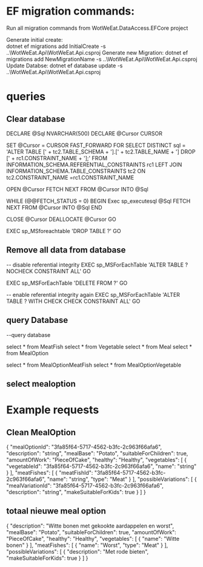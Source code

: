 # EF migration commands:
Run all migration commands from WotWeEat.DataAccess.EFCore project

Generate initial create:	 
 dotnet ef migrations add InitialCreate -s ..\WotWeEat.Api\WotWeEat.Api.csproj
Generate new Migration:
 dotnet ef migrations add NewMigrationName -s ..\WotWeEat.Api\WotWeEat.Api.csproj
Update Databse:
 dotnet ef database update -s ..\WotWeEat.Api\WotWeEat.Api.csproj

# queries 
## Clear database
DECLARE @Sql NVARCHAR(500) DECLARE @Cursor CURSOR

SET @Cursor = CURSOR FAST_FORWARD FOR
SELECT DISTINCT sql = 'ALTER TABLE [' + tc2.TABLE_SCHEMA + '].[' +  tc2.TABLE_NAME + '] DROP [' + rc1.CONSTRAINT_NAME + '];'
FROM INFORMATION_SCHEMA.REFERENTIAL_CONSTRAINTS rc1
LEFT JOIN INFORMATION_SCHEMA.TABLE_CONSTRAINTS tc2 ON tc2.CONSTRAINT_NAME =rc1.CONSTRAINT_NAME

OPEN @Cursor FETCH NEXT FROM @Cursor INTO @Sql

WHILE (@@FETCH_STATUS = 0)
BEGIN
Exec sp_executesql @Sql
FETCH NEXT FROM @Cursor INTO @Sql
END

CLOSE @Cursor DEALLOCATE @Cursor
GO

EXEC sp_MSforeachtable 'DROP TABLE ?'
GO

## Remove all data from database
-- disable referential integrity
EXEC sp_MSForEachTable 'ALTER TABLE ? NOCHECK CONSTRAINT ALL' 
GO 

EXEC sp_MSForEachTable 'DELETE FROM ?' 
GO 

-- enable referential integrity again 
EXEC sp_MSForEachTable 'ALTER TABLE ? WITH CHECK CHECK CONSTRAINT ALL' 
GO

## query Database
--query database

select * from MeatFish
select * from Vegetable
select * from Meal
select * from MealOption

select * from MealOptionMeatFish
select * from MealOptionVegetable

## select mealoption

# Example requests
## Clean MealOption
{
  "mealOptionId": "3fa85f64-5717-4562-b3fc-2c963f66afa6",
  "description": "string",
  "mealBase": "Potato",
  "suitableForChildren": true,
  "amountOfWork": "PieceOfCake",
  "healthy": "Healthy",
  "vegetables": [
    {
      "vegetableId": "3fa85f64-5717-4562-b3fc-2c963f66afa6",
      "name": "string"
    }
  ],
  "meatFishes": [
    {
      "meatFishId": "3fa85f64-5717-4562-b3fc-2c963f66afa6",
      "name": "string",
      "type": "Meat"
    }
  ],
  "possibleVariations": [
    {
      "mealVariationId": "3fa85f64-5717-4562-b3fc-2c963f66afa6",
      "description": "string",
      "makeSuitableForKids": true
    }
  ]
}

## totaal nieuwe meal option
{
  "description": "Witte bonen met gekookte aardappelen en worst",
  "mealBase": "Potato",
  "suitableForChildren": true,
  "amountOfWork": "PieceOfCake",
  "healthy": "Healthy",
  "vegetables": [
    {
      "name": "Witte bonen"
    }
  ],
  "meatFishes": [
    {
      "name": "Worst",
      "type": "Meat"
    }
  ],
  "possibleVariations": [
    {
      "description": "Met rode bieten",
      "makeSuitableForKids": true
    }
  ]
}



